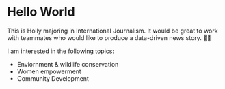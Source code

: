 # Hello World

This is Holly majoring in International Journalism.
It would be great to work with teammates who would like to produce a data-driven news story. :woman_technologist:

I am interested in the following topics:
* Enviornment & wildlife conservation
* Women empowerment
* Community Development
